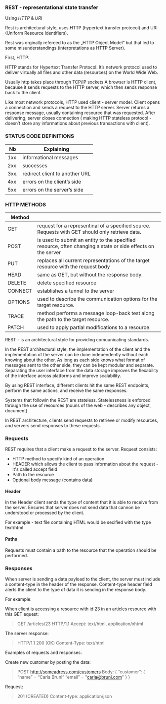 
### REST - representational state transfer 

Using _HTTP_ & _URI_

Rest is architectural style, uses HTTP (hypertext transfer protocol) and URI (Uniform Resource Identifiers).

Rest was orginally refereed to as the „HTTP Object Model” but that led to some misunderstandings (interpretations as HTTP Server).

First, HTTP:

HTTP stands for Hypertext Transfer Protocol. It’s network protocol used to deliver virtually all files and other data (resources) on the World Wide Web.

Usually http takes place through TCP/IP sockets
A browser is HTTP client, because it sends requests to the HTTP server, which then sends response back to the client.

Like most network protocols, HTTP used client - server model. Client opens a connection and sends a request to the HTTP server. 
Server returns a response message, usually containing resource that was requested. 
After delivering, server closes connection ( making HTTP stateless protocol - doesn’t store any informations about previous transactions with client).


### STATUS CODE DEFINITIONS
|Nb | Explaining |
|----| --------------|
|1xx | informational messages |
|2xx | successes |
|3xx.| redirect  client to another URL |
|4xx | errors on the client’s side |
|5xx | errors on the server’s side |

### HTTP METHODS
|Method | | 
|-----|---------|
|GET | request for a representinal of a specified source. Requests with GET should only retrieve data. | 
|POST | is used to submit an entity to the specified resource, often changing a state or side effects on the server |
|PUT | replaces all current representations of the target resource with the request body |
|HEAD | same as GET, but without the response body. |
|DELETE | delete specified resource |
|CONNECT | establishes a tunnel to the server |
|OPTIONS |  used to describe the communication options for the target resource. |
|TRACE | method performs a message loop-back test along the path to the target resource. |
|PATCH | used to apply partial modifications to a resource. |



REST - is an architectural style for providing comuunicating standards.

In the REST architectural style, the implementation of the client and the implementation of the server can be done independently without each knowing about the other.
As long as each side knows what format of messages sent to the other side, they can be kept modular and separate.
Separating the user interface from the data storage improves the flexability of the interface across platforms and improve scalability.

By using REST interface, different clients hit the same REST endpoints, perform the same actions, and receive the same responses.

Systems that followin the REST are stateless.
Statelessness is enforced through the use of resources (nouns of the web - describes any object, document).

In REST architecture, clients send requests to retrieve or modify resources, and servers send responses to these requests.

### Requests
REST requires that a client make a request to the server.
Request consists:
* HTTP method to specify kind of an operation
* HEADER which allows the client to pass information about the request - it's called accept field
* Path to the resource
* Optional body message (contains data)

#### Header
In the Header client sends the type of content that it is able to receive from the server.
Ensures that server does not send data that cannon be understood or processed by the client.

For example - text file containing HTML would be secified with the type text/html

#### Paths
Requests must contain a path to the resource that the operation should be performed.


### Responses
When server is sending a data payload to the client, the server must include a content-type in the header of the response.
Content-type header field alerts the client to the type of data it is sending in the response body.

For example:

When client is accessing a resource with id 23 in an articles resource with this GET equest:

>GET /articles/23 HTTP/1.1
 Accept: text/html, application/xhtml
 
 The server response:
 >HTTP/1.1 200 (OK)
 >Content-Type: text/html


Examples of requests and responses:

Create new customer by posting the data:
>POST http://someadress.com/customers
 Body:
 {
   “customer”: {
     “name” = “Carla Bruni”
     “email” = "carla@bruni.com"
   }
 }
 
 Request:
 >201 (CREATED)
 >Content-type: application/json

 
